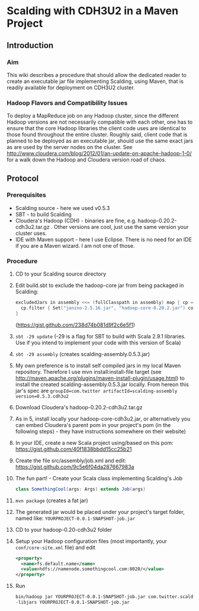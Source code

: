 # Scalding with CDH3U2 in a Maven Project

## Introduction

### Aim
This wiki describes a procedure that should allow the dedicated reader to create an executable jar file implementing Scalding, using Maven, that is readily available for deployment on CDH3U2 cluster.

### Hadoop Flavors and Compatibility Issues
To deploy a MapReduce job on any Hadoop cluster, since the different Hadoop versions are not necessarily compatible with each other, one has to ensure that the core Hadoop libraries the client code uses are identical to those found throughout the entire cluster. Roughly said, client code that is planned to be deployed as an executable jar, should use the same exact jars as are used by the server nodes on the cluster. See http://www.cloudera.com/blog/2012/01/an-update-on-apache-hadoop-1-0/ for a walk down the Hadoop and Cloudera version road of chaos.

## Protocol

### Prerequisites
* Scalding source - here we used v0.5.3
* SBT - to build Scalding
* Cloudera's Hadoop (CDH) - binaries are fine, e.g. hadoop-0.20.2-cdh3u2.tar.gz . Other versions are cool, just use the same version your cluster uses.
* IDE with Maven support - here I use Eclipse. There is no need for an IDE if you are a Maven wizard. I am not one of those.

### Procedure
1. CD to your Scalding source directory
2. Edit build.sbt to exclude the hadoop-core jar from being packaged in Scalding:

    ```scala
    excludedJars in assembly <<= (fullClasspath in assembly) map { cp =>
      cp.filter { Set("janino-2.5.16.jar", "hadoop-core-0.20.2.jar") contains _.data.getName }
    }
    ```

    (https://gist.github.com/238d74b081d9f2c6e5f1)
3. `sbt -29 update` (-29 is a flag for SBT to build with Scala 2.9.1 libraries. Use if you intend to implement your code with this version of Scala)
4. `sbt -29 assembly` (creates scalding-assembly.0.5.3.jar)
5. My own preference is to install self compiled jars in my local Maven repository. Therefore I use mvn install:install-file target (see http://maven.apache.org/plugins/maven-install-plugin/usage.html) to install the created scalding-assembly.0.5.3.jar locally. From hereon this jar's spec are `groupId=com.twitter artifactId=scalding-assembly version=0.5.3.cdh3u2`
6. Download Cloudera's hadoop-0.20.2-cdh3u2.tar.gz
7. As in 5, install locally your hadoop-core-cdh3u2.jar, or alternatively you can embed Cloudera's parent pom in your project's pom (in the following steps) - they have instructions somewhere on their website)
8. In your IDE, create a new Scala project using/based on this pom: https://gist.github.com/40f1838bbdd15cc25b21
9. Create the file src/assembly/job.xml and edit: https://gist.github.com/9c5e6f04da287667983a
10. The fun part! - Create your Scala class implementing Scalding's Job
    ```scala
    class SomethingCool(args: Args) extends Job(args)
    ```
11. `mvn package` (creates a fat jar)
12. The generated jar would be placed under your project's target folder, named like: `YOURPROJECT-0.0.1-SNAPSHOT-job.jar`
13. CD to your hadoop-0.20-cdh3u2 folder
14. Setup your Hadoop configuration files (most importantly, your `conf/core-site.xml` file) and edit
    ```xml
    <property>
      <name>fs.default.name</name>
      <value>hdfs://namenode.somethingcool.com:8020/</value>
    </property>
    ```

15. Run

    ```bash
    bin/hadoop jar YOURPROJECT-0.0.1-SNAPSHOT-job.jar com.twitter.scalding.Tool your.package.your.class --hdfs --input` `hdfs://namenode.somethingcool.com/user/hdfs/tmp/hello.txt --output hdfs://namenode.somethingcool.com/user/hdfs/tmp/hello_out.txt
    -libjars YOURPROJECT-0.0.1-SNAPSHOT-job.jar
    ```



